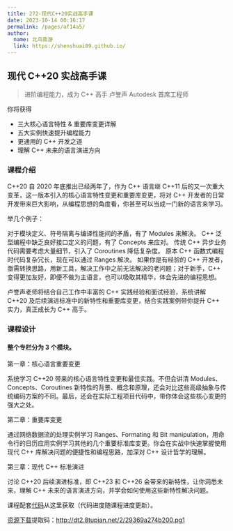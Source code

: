 ```yaml
---
title: 272-现代C++20实战高手课
date: 2023-10-14 00:16:17
permalink: /pages/af14a5/
author: 
  name: 北鸟南游
  link: https://shenshuai89.github.io/
---
```

## 现代 C++20 实战高手课

> 进阶编程能力，成为 C++ 高手
> 卢誉声  Autodesk 首席工程师

你将获得

- 三大核心语言特性 & 重要库变更详解
- 五大实例快速提升编程能力
- 更通用的 C++ 开发之道
- 理解 C++ 未来的语言演进方向


### 课程介绍

C++20 自 2020 年底推出已经两年了，作为 C++ 语言继 C++11 后的又一次重大变革，这一版本引入的核心语言特性变更和重要库变更，将对 C++ 开发者的日常开发带来巨大影响，从编程思想的角度看，你甚至可以当成一门新的语言来学习。

举几个例子：

对于模块定义、符号隔离与编译性能间的矛盾，有了 Modules 来解决。
C++ 泛型编程中缺乏良好接口定义的问题，有了 Concepts 来应对。
传统 C++ 异步业务代码需要考虑大量细节，引入了 Coroutines 降低复杂度。
原本 C++ 函数式编程时代码复杂冗长，现在可以通过 Ranges 解决。
如果你是有经验的 C++ 开发者，亟需转换思路，用新工具，解决工作中之前无法解决的老问题；对于新手，C++ 变得更加友好，即便不做为主语言，也可以吸取其精华，体会先进的编程思想。

卢誉声老师将结合自己工作中丰富的 C++ 实践经验和面试经验，系统讲解 C++20 及后续演进标准中的新特性和重要库变更，结合实践案例带你提升 C++ 实力，真正成长为 C++ 高手。

### 课程设计

#### 整个专栏分为 3 个模块。

第一章：核心语言重要变更

系统学习 C++20 带来的核心语言特性变更和最佳实践。不但会讲清 Modules、Concepts、Coroutines 新特性的背景、概念和原理，还会对比这些高级抽象与传统编码方案的不同。最后，还会在实际工程项目代码中，带你体会这些核心变更的强大之处。

第二章：重要库变更

通过网络数据流的处理实例学习 Ranges、Formating 和 Bit manipulation，用命令行的日历应用实例学习其他的几个重要标准库变更。你会在实战中快速掌握使用现代 C++ 库解决问题的便捷性和编程思路，加深对 C++ 设计哲学的理解。

第三章：现代 C++ 标准演进

讨论 C++20 后续演进标准，即 C++23 和 C++26 会带来的新特性，让你洞悉未来，理解 C++ 未来的语言演进方向，并学会如何使用这些新特性解决问题。

课程配套[代码](https://github.com/samblg/cpp20-plus-indepth)从这里获取（代码进度随课程进度更新）。

[资源下载](https://pan.baidu.com/s/1UTO4sJYJB3DHmU_-MBe56w)提取码：http://dt2.8tupian.net/2/29369a274b200.pg1
